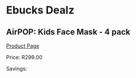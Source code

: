 
# Ebucks Dealz
## AirPOP: Kids Face Mask - 4 pack
[Product Page](https://www.ebucks.com/web/shop/productSelected.do?prodId=1191634880&catId=1186088243)

Price: R299.00

Savings: 


	